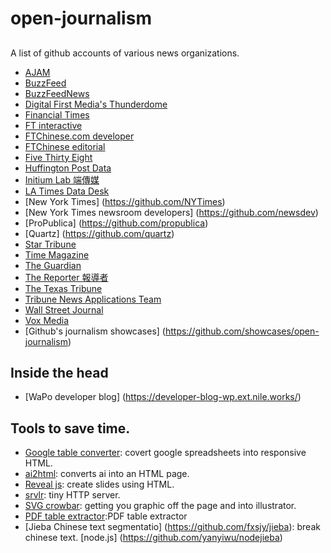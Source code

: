 # open-journalism

## 

A list of github accounts of various news organizations.

* [AJAM](https://github.com/ajam)
* [BuzzFeed](https://github.com/BuzzFeed)
* [BuzzFeedNews](https://github.com/BuzzFeedNews)
* [Digital First Media's Thunderdome](https://github.com/thunderdome-data)
* [Financial Times](https://github.com/financial-times)
* [FT interactive](https://github.com/ft-interactive/)
* [FTChinese.com developer](https://github.com/ftchinese)
* [FTChinese editorial](https://github.com/ftc-editorial)
* [Five Thirty Eight](https://github.com/fivethirtyeight)
* [Huffington Post Data](https://github.com/huffpostdata)
* [Initium Lab 端傳媒](https://github.com/initiumlab)
* [LA Times Data Desk](https://github.com/datadesk)
* [New York Times] (https://github.com/NYTimes)
* [New York Times newsroom developers] (https://github.com/newsdev)
* [ProPublica] (https://github.com/propublica)
* [Quartz] (https://github.com/quartz)
* [Star Tribune](https://github.com/striblab)
* [Time Magazine](https://github.com/TimeMagazine)
* [The Guardian](https://github.com/guardian)
* [The Reporter 報導者](https://github.com/twreporter)
* [The Texas Tribune](https://github.com/texastribune)
* [Tribune News Applications Team](https://github.com/newsapps)
* [Wall Street Journal](https://github.com/WSJ)
* [Vox Media](https://github.com/voxmedia)
* [Github's journalism showcases] (https://github.com/showcases/open-journalism)



## Inside the head
* [WaPo developer blog] (https://developer-blog-wp.ext.nile.works/)

## Tools to save time.

* [Google table converter](https://github.com/jsvine/google-table-converter): covert google spreadsheets into responsive HTML.
* [ai2html](https://github.com/cedricsam/ai2html): converts ai into an HTML page.
* [Reveal js](https://github.com/hakimel/reveal.js): create slides using HTML.
* [srvlr](https://github.com/kavanagh/srvlr): tiny HTTP server.
* [SVG crowbar](https://github.com/NYTimes/svg-crowbar): getting you graphic off the page and into illustrator. 
* [PDF table extractor](http://ronnywang.github.io/pdf-table-extractor/):PDF table extractor
* [Jieba Chinese text segmentatio] (https://github.com/fxsjy/jieba): break chinese text. [node.js] (https://github.com/yanyiwu/nodejieba)

